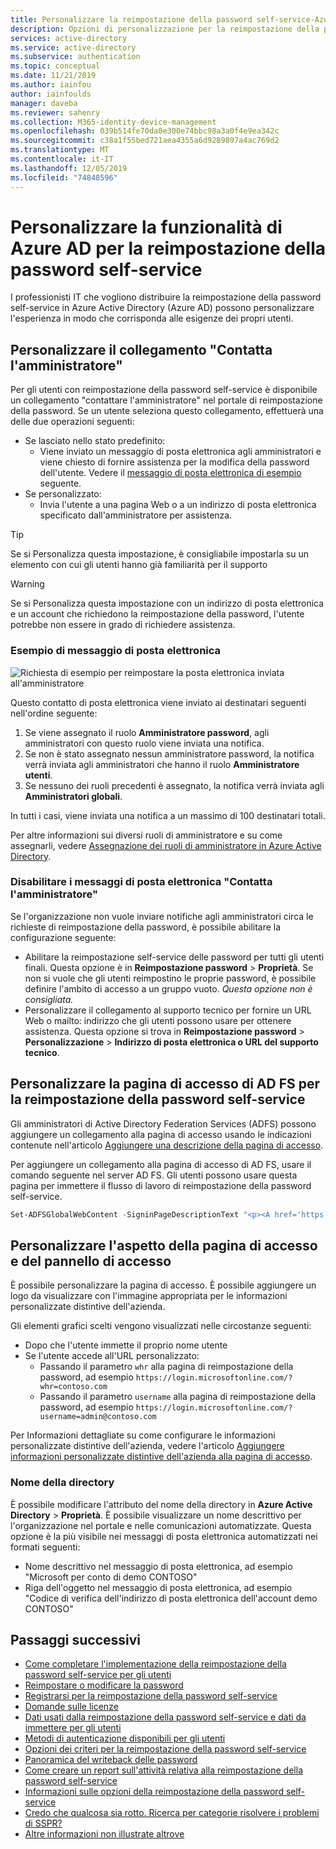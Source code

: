 ```yaml
---
title: Personalizzare la reimpostazione della password self-service-Azure Active Directory
description: Opzioni di personalizzazione per la reimpostazione della password self-service di Azure AD
services: active-directory
ms.service: active-directory
ms.subservice: authentication
ms.topic: conceptual
ms.date: 11/21/2019
ms.author: iainfou
author: iainfoulds
manager: daveba
ms.reviewer: sahenry
ms.collection: M365-identity-device-management
ms.openlocfilehash: 039b514fe70da0e300e74bbc98a3a0f4e9ea342c
ms.sourcegitcommit: c38a1f55bed721aea4355a6d9289897a4ac769d2
ms.translationtype: MT
ms.contentlocale: it-IT
ms.lasthandoff: 12/05/2019
ms.locfileid: "74848596"
---
```

# <a name="customize-the-azure-ad-functionality-for-self-service-password-reset"></a>Personalizzare la funzionalità di Azure AD per la reimpostazione della password self-service

I professionisti IT che vogliono distribuire la reimpostazione della password self-service in Azure Active Directory (Azure AD) possono personalizzare l'esperienza in modo che corrisponda alle esigenze dei propri utenti.

## <a name="customize-the-contact-your-administrator-link"></a>Personalizzare il collegamento "Contatta l'amministratore"

Per gli utenti con reimpostazione della password self-service è disponibile un collegamento "contattare l'amministratore" nel portale di reimpostazione della password. Se un utente seleziona questo collegamento, effettuerà una delle due operazioni seguenti:

* Se lasciato nello stato predefinito:
   * Viene inviato un messaggio di posta elettronica agli amministratori e viene chiesto di fornire assistenza per la modifica della password dell'utente. Vedere il [messaggio di posta elettronica di esempio](#sample-email) seguente.
* Se personalizzato:
   * Invia l'utente a una pagina Web o a un indirizzo di posta elettronica specificato dall'amministratore per assistenza.

> [!TIP]
> Se si Personalizza questa impostazione, è consigliabile impostarla su un elemento con cui gli utenti hanno già familiarità per il supporto

> [!WARNING]
> Se si Personalizza questa impostazione con un indirizzo di posta elettronica e un account che richiedono la reimpostazione della password, l'utente potrebbe non essere in grado di richiedere assistenza.

### <a name="sample-email"></a>Esempio di messaggio di posta elettronica

![Richiesta di esempio per reimpostare la posta elettronica inviata all'amministratore][Contact]

Questo contatto di posta elettronica viene inviato ai destinatari seguenti nell'ordine seguente:

1. Se viene assegnato il ruolo **Amministratore password**, agli amministratori con questo ruolo viene inviata una notifica.
2. Se non è stato assegnato nessun amministratore password, la notifica verrà inviata agli amministratori che hanno il ruolo **Amministratore utenti**.
3. Se nessuno dei ruoli precedenti è assegnato, la notifica verrà inviata agli **Amministratori globali**.

In tutti i casi, viene inviata una notifica a un massimo di 100 destinatari totali.

Per altre informazioni sui diversi ruoli di amministratore e su come assegnarli, vedere [Assegnazione dei ruoli di amministratore in Azure Active Directory](../users-groups-roles/directory-assign-admin-roles.md).

### <a name="disable-contact-your-administrator-emails"></a>Disabilitare i messaggi di posta elettronica "Contatta l'amministratore"

Se l'organizzazione non vuole inviare notifiche agli amministratori circa le richieste di reimpostazione della password, è possibile abilitare la configurazione seguente:

* Abilitare la reimpostazione self-service delle password per tutti gli utenti finali. Questa opzione è in **Reimpostazione password** > **Proprietà**. Se non si vuole che gli utenti reimpostino le proprie password, è possibile definire l'ambito di accesso a un gruppo vuoto. *Questa opzione non è consigliata.*
* Personalizzare il collegamento al supporto tecnico per fornire un URL Web o mailto: indirizzo che gli utenti possono usare per ottenere assistenza. Questa opzione si trova in **Reimpostazione password** > **Personalizzazione** > **Indirizzo di posta elettronica o URL del supporto tecnico**.

## <a name="customize-the-ad-fs-sign-in-page-for-sspr"></a>Personalizzare la pagina di accesso di AD FS per la reimpostazione della password self-service

Gli amministratori di Active Directory Federation Services (ADFS) possono aggiungere un collegamento alla pagina di accesso usando le indicazioni contenute nell'articolo [Aggiungere una descrizione della pagina di accesso](https://docs.microsoft.com/windows-server/identity/ad-fs/operations/add-sign-in-page-description).

Per aggiungere un collegamento alla pagina di accesso di AD FS, usare il comando seguente nel server AD FS. Gli utenti possono usare questa pagina per immettere il flusso di lavoro di reimpostazione della password self-service.

``` powershell
Set-ADFSGlobalWebContent -SigninPageDescriptionText "<p><A href='https://passwordreset.microsoftonline.com' target='_blank'>Can’t access your account?</A></p>"
```

## <a name="customize-the-sign-in-page-and-access-panel-look-and-feel"></a>Personalizzare l'aspetto della pagina di accesso e del pannello di accesso

È possibile personalizzare la pagina di accesso. È possibile aggiungere un logo da visualizzare con l'immagine appropriata per le informazioni personalizzate distintive dell'azienda.

Gli elementi grafici scelti vengono visualizzati nelle circostanze seguenti:

* Dopo che l'utente immette il proprio nome utente
* Se l'utente accede all'URL personalizzato:
   * Passando il parametro `whr` alla pagina di reimpostazione della password, ad esempio `https://login.microsoftonline.com/?whr=contoso.com`
   * Passando il parametro `username` alla pagina di reimpostazione della password, ad esempio `https://login.microsoftonline.com/?username=admin@contoso.com`

Per Informazioni dettagliate su come configurare le informazioni personalizzate distintive dell'azienda, vedere l'articolo [Aggiungere informazioni personalizzate distintive dell'azienda alla pagina di accesso](../fundamentals/customize-branding.md).

### <a name="directory-name"></a>Nome della directory

È possibile modificare l'attributo del nome della directory in **Azure Active Directory** > **Proprietà**. È possibile visualizzare un nome descrittivo per l'organizzazione nel portale e nelle comunicazioni automatizzate. Questa opzione è la più visibile nei messaggi di posta elettronica automatizzati nei formati seguenti:

* Nome descrittivo nel messaggio di posta elettronica, ad esempio "Microsoft per conto di demo CONTOSO"
* Riga dell'oggetto nel messaggio di posta elettronica, ad esempio "Codice di verifica dell'indirizzo di posta elettronica dell'account demo CONTOSO"

## <a name="next-steps"></a>Passaggi successivi

* [Come completare l'implementazione della reimpostazione della password self-service per gli utenti](howto-sspr-deployment.md)
* [Reimpostare o modificare la password](../user-help/active-directory-passwords-update-your-own-password.md)
* [Registrarsi per la reimpostazione della password self-service](../user-help/active-directory-passwords-reset-register.md)
* [Domande sulle licenze](concept-sspr-licensing.md)
* [Dati usati dalla reimpostazione della password self-service e dati da immettere per gli utenti](howto-sspr-authenticationdata.md)
* [Metodi di autenticazione disponibili per gli utenti](concept-sspr-howitworks.md#authentication-methods)
* [Opzioni dei criteri per la reimpostazione della password self-service](concept-sspr-policy.md)
* [Panoramica del writeback delle password](howto-sspr-writeback.md)
* [Come creare un report sull'attività relativa alla reimpostazione della password self-service](howto-sspr-reporting.md)
* [Informazioni sulle opzioni della reimpostazione della password self-service](concept-sspr-howitworks.md)
* [Credo che qualcosa sia rotto. Ricerca per categorie risolvere i problemi di SSPR?](active-directory-passwords-troubleshoot.md)
* [Altre informazioni non illustrate altrove](active-directory-passwords-faq.md)

[Contact]: ./media/concept-sspr-customization/sspr-contact-admin.png "Contattare l'amministratore per assistenza per la reimpostazione dell'esempio di indirizzo di posta elettronica della password"
